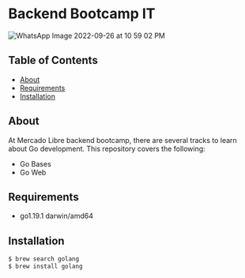 # Backend Bootcamp IT

![WhatsApp Image 2022-09-26 at 10 59 02 PM](https://user-images.githubusercontent.com/114087798/192428799-496ab3bf-4877-4a4e-9649-78077d2b92a2.jpeg)


## Table of Contents

* [About](#about)
* [Requirements](#requirements)
* [Installation](#Installation)

## About

At Mercado Libre backend bootcamp, there are several tracks to learn about Go development. This repository covers the following:

- Go Bases
- Go Web

## Requirements

* go1.19.1 darwin/amd64


## Installation

```sh
$ brew search golang
$ brew install golang

```
